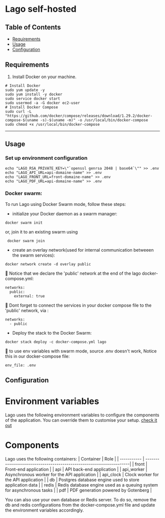 
# Lago self-hosted


## Table of Contents

- [Requirements](#requirements)
- [Usage](#usage)
- [Configuration](#configuration)

## Requirements

1. Install Docker on your machine.

```
# Install Docker
sudo yum update -y
sudo yum install -y docker
sudo service docker start
sudo usermod -a -G docker ec2-user
# Install Docker Compose
sudo curl -L "https://github.com/docker/compose/releases/download/1.29.2/docker-compose-$(uname -s)-$(uname -m)" -o /usr/local/bin/docker-compose
sudo chmod +x /usr/local/bin/docker-compose
```

---

## Usage

### Set up environment configuration

```
echo "LAGO_RSA_PRIVATE_KEY=\"`openssl genrsa 2048 | base64`\"" >> .env
echo "LAGO_API_URL=api-domaine-name" >> .env
echo "LAGO_FRONT_URL=front-domaine-name" >> .env
echo "LAGO_PDF_URL=api-domaine-name" >> .env
```

### Docker swarm:

To run Lago using Docker Swarm mode, follow these steps:
+ initialize your Docker daemon as a swarm manager:

```
docker swarm init
```

or, join it to an existing swarm using

```
 docker swarm join
```

+ create an overlay network(used for internal communication betweeen the swarm services):

```
docker network create -d overlay public
```

:pushpin: Notice that we declare the 'public' network at the end of the lago docker-compose.yml:<br>

```
networks:
  public:
    external: true
```

:pushpin: Dont forget to connect the services in your docker compose file to the 'public' network, via :<br>

```
networks:
  - public
```
+ Deploy the stack to the Docker Swarm:

```
docker stack deploy -c docker-compose.yml lago
```
:pushpin:  to use env variables with swarm mode, source .env doesn't work, Notice this in our docker-compose file:

```
env_file: .env
```

## Configuration

# Environment variables
Lago uses the following environment variables to configure the components of the application. You can override them to customise your setup.
[check it out](https://doc.getlago.com/docs/guide/self-hosting/docker#environment-variables)

# Components
Lago uses the following containers:
| Container   | Role                                                                  |
| ----------- | ----------------------------------------------------------------------|
| front       | Front-end application                                                 |
| api         | API back-end application                                              |
| api_worker  | Asynchronous worker for the API application                           |
| api_clock   | Clock worker for the API application                                  |
| db          | Postgres database engine used to store application data               |
| redis       | Redis database engine used as a queuing system for asynchronous tasks |
| pdf         | PDF generation powered by Gotenberg                                   |


You can also use your own database or Redis server. To do so, remove the db and redis configurations from the docker-compose.yml file and update the environment variables accordingly.
